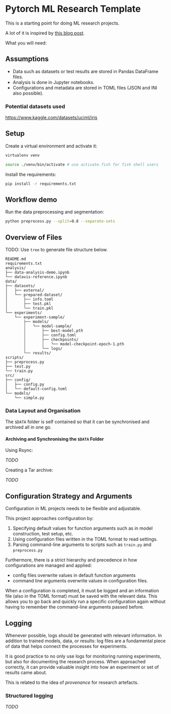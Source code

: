 # Pytorch ML Research Template

This is a starting point for doing ML research projects.

A lot of it is inspired by [this blog post](https://julienbeaulieu.github.io/2020/03/16/building-a-flexible-configuration-system-for-deep-learning-models/).

What you will need:

## Assumptions

* Data such as datasets or test results are stored in Pandas DataFrame files.  
* Analysis is done in Jupyter notebooks.   
* Configurations and metadata are stored in TOML files (JSON and INI also
possible).  

### Potential datasets used

https://www.kaggle.com/datasets/uciml/iris

## Setup

Create a virtual environment and activate it:

``` sh
virtualenv venv

source ./venv/bin/activate # use activate.fish for fish shell users
```

Install the requirements:

``` sh
pip install -r requirements.txt
```

## Workflow demo

Run the data preprocessing and segmentation:

``` sh
python preprocess.py --split=0.8 --separate-sets
```

## Overview of Files

TODO: Use `tree` to generate file structure below.

``` text
README.md
requirements.txt
analysis/
├── data-analysis-demo.ipynb
└── datavis-reference.ipynb
data/
├── datasets/
│   ├── external/
│   └── prepared-dataset/
│       ├── info.toml
│       ├── test.pkl
│       └── train.pkl
└── experiments/
    └── experiment-sample/
        ├── models/
        │   └── model-sample/
        │       ├── best-model.pth
        │       ├── config.toml
        │       ├── checkpoints/
        │       │   └── model-checkpoint-epoch-1.pth
        │       └── logs/
        └── results/
scripts/
├── preprocess.py
├── test.py
└── train.py
src/
├── config/
│   ├── config.py
│   └── default-config.toml
└── models/
    └── simple.py
```

### Data Layout and Organisation

The `$DATA` folder is self contained so that it can be synchronised and archived all in one go. 

#### Archiving and Synchronising the `$DATA` Folder


Using Rsync:

*TODO*

Creating a Tar archive:

*TODO*

## Configuration Strategy and Arguments

Configuration in ML projects needs to be flexible and adjustable.

This project approaches configuration by:

1. Specifying default values for function arguments such as in model construction, test setup, etc.
2. Using configuration files written in the TOML format to read settings.
3. Parsing command-line arguments to scripts such as `train.py` and `preprocess.py`

Furthermore, there is a strict hierarchy and precedence in how configurations
are managed and applied:

- config files overwrite values in default function arguments
- command line arguments overwrite values in configuration files.

When a configuration is completed, it must be logged and an information file
(also in the TOML format) must be saved with the relevant data. This allows you
to go back and quickly run a specific configuration again without having to
remember the command-line arguments passed before.

## Logging

Whenever possible, logs should be generated with relevant information. In
addition to trained models, data, or results: log files are a fundamental piece
of data that helps connect the processes for experiments.

It is good practice to no only use logs for monitoring running experiments, but
also for documenting the research process. When approached correctly, it can
provide valuable insight into how an experiment or set of results came about.

This is related to the idea of *provenance* for research artefacts.

### Structured logging

*TODO*
